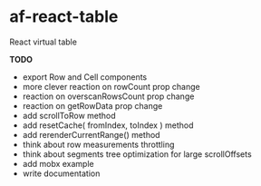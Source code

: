 # af-react-table
React virtual table

**TODO**
* export Row and Cell components
* more clever reaction on rowCount prop change
* reaction on overscanRowsCount prop change
* reaction on getRowData prop change
* add scrollToRow method
* add resetCache( fromIndex, toIndex ) method
* add rerenderCurrentRange() method
* think about row measurements throttling
* think about segments tree optimization for large scrollOffsets
* add mobx example
* write documentation